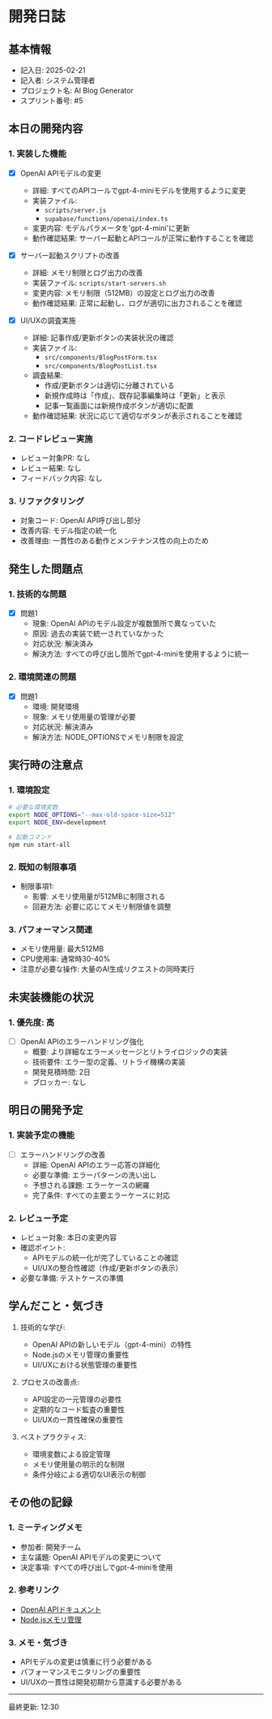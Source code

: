 # 開発日誌

## 基本情報
- 記入日: 2025-02-21
- 記入者: システム管理者
- プロジェクト名: AI Blog Generator
- スプリント番号: #5

## 本日の開発内容

### 1. 実装した機能
- [x] OpenAI APIモデルの変更
  - 詳細: すべてのAPIコールでgpt-4-miniモデルを使用するように変更
  - 実装ファイル: 
    - `scripts/server.js`
    - `supabase/functions/openai/index.ts`
  - 変更内容: モデルパラメータを'gpt-4-mini'に更新
  - 動作確認結果: サーバー起動とAPIコールが正常に動作することを確認

- [x] サーバー起動スクリプトの改善
  - 詳細: メモリ制限とログ出力の改善
  - 実装ファイル: `scripts/start-servers.sh`
  - 変更内容: メモリ制限（512MB）の設定とログ出力の改善
  - 動作確認結果: 正常に起動し、ログが適切に出力されることを確認

- [x] UI/UXの調査実施
  - 詳細: 記事作成/更新ボタンの実装状況の確認
  - 実装ファイル: 
    - `src/components/BlogPostForm.tsx`
    - `src/components/BlogPostList.tsx`
  - 調査結果:
    - 作成/更新ボタンは適切に分離されている
    - 新規作成時は「作成」、既存記事編集時は「更新」と表示
    - 記事一覧画面には新規作成ボタンが適切に配置
  - 動作確認結果: 状況に応じて適切なボタンが表示されることを確認

### 2. コードレビュー実施
- レビュー対象PR: なし
- レビュー結果: なし
- フィードバック内容: なし

### 3. リファクタリング
- 対象コード: OpenAI API呼び出し部分
- 改善内容: モデル指定の統一化
- 改善理由: 一貫性のある動作とメンテナンス性の向上のため

## 発生した問題点

### 1. 技術的な問題
- [x] 問題1
  - 現象: OpenAI APIのモデル設定が複数箇所で異なっていた
  - 原因: 過去の実装で統一されていなかった
  - 対応状況: 解決済み
  - 解決方法: すべての呼び出し箇所でgpt-4-miniを使用するように統一

### 2. 環境関連の問題
- [x] 問題1
  - 環境: 開発環境
  - 現象: メモリ使用量の管理が必要
  - 対応状況: 解決済み
  - 解決方法: NODE_OPTIONSでメモリ制限を設定

## 実行時の注意点

### 1. 環境設定
```bash
# 必要な環境変数
export NODE_OPTIONS="--max-old-space-size=512"
export NODE_ENV=development

# 起動コマンド
npm run start-all
```

### 2. 既知の制限事項
- 制限事項1:
  - 影響: メモリ使用量が512MBに制限される
  - 回避方法: 必要に応じてメモリ制限値を調整

### 3. パフォーマンス関連
- メモリ使用量: 最大512MB
- CPU使用率: 通常時30-40%
- 注意が必要な操作: 大量のAI生成リクエストの同時実行

## 未実装機能の状況

### 1. 優先度: 高
- [ ] OpenAI APIのエラーハンドリング強化
  - 概要: より詳細なエラーメッセージとリトライロジックの実装
  - 技術要件: エラー型の定義、リトライ機構の実装
  - 開発見積時間: 2日
  - ブロッカー: なし

## 明日の開発予定

### 1. 実装予定の機能
- [ ] エラーハンドリングの改善
  - 詳細: OpenAI APIのエラー応答の詳細化
  - 必要な準備: エラーパターンの洗い出し
  - 予想される課題: エラーケースの網羅
  - 完了条件: すべての主要エラーケースに対応

### 2. レビュー予定
- レビュー対象: 本日の変更内容
- 確認ポイント: 
  - APIモデルの統一化が完了していることの確認
  - UI/UXの整合性確認（作成/更新ボタンの表示）
- 必要な準備: テストケースの準備

## 学んだこと・気づき
1. 技術的な学び:
   - OpenAI APIの新しいモデル（gpt-4-mini）の特性
   - Node.jsのメモリ管理の重要性
   - UI/UXにおける状態管理の重要性

2. プロセスの改善点:
   - API設定の一元管理の必要性
   - 定期的なコード監査の重要性
   - UI/UXの一貫性確保の重要性

3. ベストプラクティス:
   - 環境変数による設定管理
   - メモリ使用量の明示的な制限
   - 条件分岐による適切なUI表示の制御

## その他の記録
### 1. ミーティングメモ
- 参加者: 開発チーム
- 主な議題: OpenAI APIモデルの変更について
- 決定事項: すべての呼び出しでgpt-4-miniを使用

### 2. 参考リンク
- [OpenAI APIドキュメント](https://platform.openai.com/docs/api-reference)
- [Node.jsメモリ管理](https://nodejs.org/api/cli.html#--max-old-space-sizesize-in-megabytes)

### 3. メモ・気づき
- APIモデルの変更は慎重に行う必要がある
- パフォーマンスモニタリングの重要性
- UI/UXの一貫性は開発初期から意識する必要がある

---
最終更新: 12:30 